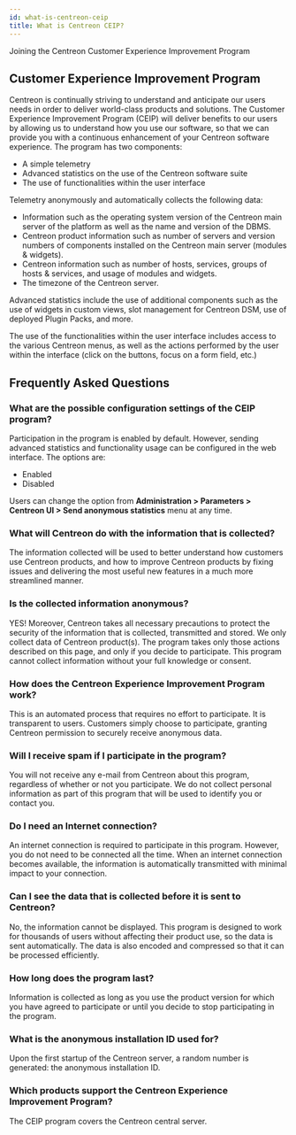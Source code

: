 ```yaml
---
id: what-is-centreon-ceip
title: What is Centreon CEIP?
---
```


Joining the Centreon Customer Experience Improvement Program

## Customer Experience Improvement Program

Centreon is continually striving to understand and anticipate our users needs in
order to deliver world-class products and solutions. The Customer Experience
Improvement Program (CEIP) will deliver benefits to our users by allowing us to
understand how you use our software, so that we can provide you with a
continuous enhancement of your Centreon software experience. The program has two
components:

  - A simple telemetry
  - Advanced statistics on the use of the Centreon software suite
  - The use of functionalities within the user interface

Telemetry anonymously and automatically collects the following data:

  - Information such as the operating system version of the Centreon main server
    of the platform as well as the name and version of the DBMS.
  - Centreon product information such as number of servers and version numbers
    of components installed on the Centreon main server (modules & widgets).
  - Centreon information such as number of hosts, services, groups of hosts &
    services, and usage of modules and widgets.
  - The timezone of the Centreon server.

Advanced statistics include the use of additional components such as the use of
widgets in custom views, slot management for Centreon DSM, use of deployed
Plugin Packs, and more.

The use of the functionalities within the user interface includes access to the various Centreon menus, as well as the
actions performed by the user within the interface (click on the buttons, focus on a form field, etc.)

## Frequently Asked Questions

### What are the possible configuration settings of the CEIP program?

Participation in the program is enabled by default. However, sending advanced statistics and functionality usage can be
configured in the web interface. The options are:

  - Enabled
  - Disabled

Users can change the option from **Administration \> Parameters \> Centreon UI
\> Send anonymous statistics** menu at any time.

### What will Centreon do with the information that is collected?

The information collected will be used to better understand how customers use
Centreon products, and how to improve Centreon products by fixing issues and
delivering the most useful new features in a much more streamlined manner.

### Is the collected information anonymous?

YES\! Moreover, Centreon takes all necessary precautions to protect the security
of the information that is collected, transmitted and stored. We only collect
data of Centreon product(s). The program takes only those actions described on
this page, and only if you decide to participate. This program cannot collect
information without your full knowledge or consent.

### How does the Centreon Experience Improvement Program work?

This is an automated process that requires no effort to participate. It is
transparent to users. Customers simply choose to participate, granting Centreon
permission to securely receive anonymous data.

### Will I receive spam if I participate in the program?

You will not receive any e-mail from Centreon about this program, regardless of
whether or not you participate. We do not collect personal information as part
of this program that will be used to identify you or contact you.

### Do I need an Internet connection?

An internet connection is required to participate in this program. However, you
do not need to be connected all the time. When an internet connection becomes
available, the information is automatically transmitted with minimal impact to
your connection.

### Can I see the data that is collected before it is sent to Centreon?

No, the information cannot be displayed. This program is designed to work for
thousands of users without affecting their product use, so the data is sent
automatically. The data is also encoded and compressed so that it can be
processed efficiently.

### How long does the program last?

Information is collected as long as you use the product version for which you
have agreed to participate or until you decide to stop participating in the
program.

### What is the anonymous installation ID used for?

Upon the first startup of the Centreon server, a random number is generated: the
anonymous installation ID.

### Which products support the Centreon Experience Improvement Program?

The CEIP program covers the Centreon central server.
